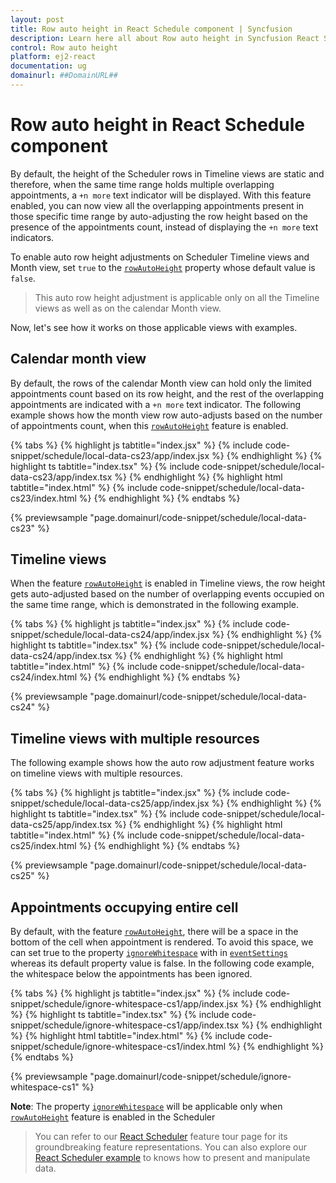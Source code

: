 ```yaml
---
layout: post
title: Row auto height in React Schedule component | Syncfusion
description: Learn here all about Row auto height in Syncfusion React Schedule component of Syncfusion Essential JS 2 and more.
control: Row auto height 
platform: ej2-react
documentation: ug
domainurl: ##DomainURL##
---
```


# Row auto height in React Schedule component

By default, the height of the Scheduler rows in Timeline views are static and therefore, when the same time range holds multiple overlapping appointments, a `+n more` text indicator will be displayed. With this feature enabled, you can now view all the overlapping appointments present in those specific time range by auto-adjusting the row height based on the presence of the appointments count, instead of displaying the `+n more` text indicators.

To enable auto row height adjustments on Scheduler Timeline views and Month view, set `true` to the [`rowAutoHeight`](https://ej2.syncfusion.com/react/documentation/api/schedule/#rowautoheight) property whose default value is `false`.

> This auto row height adjustment is applicable only on all the Timeline views as well as on the calendar Month view.

Now, let's see how it works on those applicable views with examples.

## Calendar month view

By default, the rows of the calendar Month view can hold only the limited appointments count based on its row height, and the rest of the overlapping appointments are indicated with a `+n more` text indicator. The following example shows how the month view row auto-adjusts based on the number of appointments count, when this [`rowAutoHeight`](https://ej2.syncfusion.com/react/documentation/api/schedule/#rowautoheight) feature is enabled.

{% tabs %}
{% highlight js tabtitle="index.jsx" %}
{% include code-snippet/schedule/local-data-cs23/app/index.jsx %}
{% endhighlight %}
{% highlight ts tabtitle="index.tsx" %}
{% include code-snippet/schedule/local-data-cs23/app/index.tsx %}
{% endhighlight %}
{% highlight html tabtitle="index.html" %}
{% include code-snippet/schedule/local-data-cs23/index.html %}
{% endhighlight %}
{% endtabs %}
        
{% previewsample "page.domainurl/code-snippet/schedule/local-data-cs23" %}

## Timeline views

When the feature [`rowAutoHeight`](https://ej2.syncfusion.com/react/documentation/api/schedule/#rowautoheight) is enabled in Timeline views, the row height gets auto-adjusted based on the number of overlapping events occupied on the same time range, which is demonstrated in the following example.

{% tabs %}
{% highlight js tabtitle="index.jsx" %}
{% include code-snippet/schedule/local-data-cs24/app/index.jsx %}
{% endhighlight %}
{% highlight ts tabtitle="index.tsx" %}
{% include code-snippet/schedule/local-data-cs24/app/index.tsx %}
{% endhighlight %}
{% highlight html tabtitle="index.html" %}
{% include code-snippet/schedule/local-data-cs24/index.html %}
{% endhighlight %}
{% endtabs %}
        
{% previewsample "page.domainurl/code-snippet/schedule/local-data-cs24" %}

## Timeline views with multiple resources

The following example shows how the auto row adjustment feature works on timeline views with multiple resources.

{% tabs %}
{% highlight js tabtitle="index.jsx" %}
{% include code-snippet/schedule/local-data-cs25/app/index.jsx %}
{% endhighlight %}
{% highlight ts tabtitle="index.tsx" %}
{% include code-snippet/schedule/local-data-cs25/app/index.tsx %}
{% endhighlight %}
{% highlight html tabtitle="index.html" %}
{% include code-snippet/schedule/local-data-cs25/index.html %}
{% endhighlight %}
{% endtabs %}
        
{% previewsample "page.domainurl/code-snippet/schedule/local-data-cs25" %}

## Appointments occupying entire cell

By default, with the feature [`rowAutoHeight`](https://ej2.syncfusion.com/react/documentation/api/schedule/#rowautoheight), there will be a space in the bottom of the cell when appointment is rendered. To avoid this space, we can set true to the property [`ignoreWhitespace`](https://ej2.syncfusion.com/react/documentation/api/schedule/eventSettings/#ignorewhitespace) with in [`eventSettings`](https://ej2.syncfusion.com/react/documentation/api/schedule/eventSettings/) whereas its default property value is false. In the following code example, the whitespace below the appointments has been ignored.

{% tabs %}
{% highlight js tabtitle="index.jsx" %}
{% include code-snippet/schedule/ignore-whitespace-cs1/app/index.jsx %}
{% endhighlight %}
{% highlight ts tabtitle="index.tsx" %}
{% include code-snippet/schedule/ignore-whitespace-cs1/app/index.tsx %}
{% endhighlight %}
{% highlight html tabtitle="index.html" %}
{% include code-snippet/schedule/ignore-whitespace-cs1/index.html %}
{% endhighlight %}
{% endtabs %}
        
{% previewsample "page.domainurl/code-snippet/schedule/ignore-whitespace-cs1" %}

**Note**: The property [`ignoreWhitespace`](https://ej2.syncfusion.com/react/documentation/api/schedule/eventSettings/#ignorewhitespace) will be applicable only when [`rowAutoHeight`](https://ej2.syncfusion.com/react/documentation/api/schedule/#rowautoheight) feature is enabled in the Scheduler

> You can refer to our [React Scheduler](https://www.syncfusion.com/react-components/react-scheduler) feature tour page for its groundbreaking feature representations. You can also explore our [React Scheduler example](https://ej2.syncfusion.com/react/demos/#/bootstrap5/schedule/overview) to knows how to present and manipulate data.
